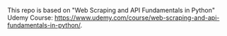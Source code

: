 This repo is based on "Web Scraping and API Fundamentals in Python" Udemy Course: https://www.udemy.com/course/web-scraping-and-api-fundamentals-in-python/.
